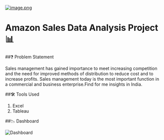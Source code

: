 

[![image.png](https://i.postimg.cc/59nmV0Fk/image.png)](https://postimg.cc/0rKSG9np)


# Amazon Sales Data Analysis Project 📊



##❓ Problem Statement

Sales management has gained importance to meet increasing competition and the need
for improved methods of distribution to reduce cost and to increase profits. Sales
management today is the most important function in a commercial and business
enterprise.Find for me insights in India.

##🛠 Tools Used
1. Excel
2. Tableau

##📉 Dashboard

![Dashboard](https://github.com/Pranav-S-Bhoge/Amazon-Data-Analysis-and-Visualisation-using-Tableau/assets/155958759/46ed3658-6e36-47d2-b016-79845b9b1703)





